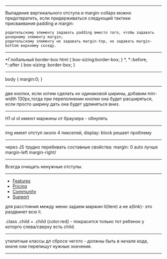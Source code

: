 
___________________________
Выпадение вертикального отступа и margin-collaps можно предотвратить, если придерживаться следующей тактики присваивания padding и margin:

    родительскому элементу задавать padding вместо того, чтобы задавать дочернему элементу margin;
    родительскому элементу не задавать margin-top, но задавать margin-bottom верхнему соседу.
_________________
*Глобальный border-box
    html {
      box-sizing:border-box;
    }
    *,
    *::before,
    *::after {
     box-sizing: border-box;
    }
 ______________
body { margin:0; }
________________
две кнопки, если хотим сделать их одинаковой ширины, добавим min-width 130px,тогда при переполнении кнопки она будет расширяться, если просто ширину дать она будет удлиняться вниз.
_____________
H1 ul ol имеют маржины от браузера - обнулять
_________________
img имеет отступ около 4 пикселей, display: block решает проблему
__________
через JS трудно перебивать составные свойства: margin: 0 auto лучше margin-left margin-right/
_______________________
Всегда очищать ненужные отступы.
_____________
<ul class="site-nav list">
  <li class="item"><a href="" class="link">Features</a></li>
  <li class="item"><a href="" class="link">Pricing</a></li>
  <li class="item"><a href="" class="link">Community</a></li>
  <li class="item"><a href="" class="link">Support</a></li>                
</ul>

для расстояния между меню задаем маржин li(item) а не a(link)- это раздвинет всю li.

.class .child + .child {color:red} - покрасится только тот ребенок у которго слева/сверху есть child.    
______________
утилитные классы дл сбросе чегото - должны быть в начале кода, иначе они перепишут нужные значения.
______________________________
    